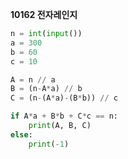 __10162 전자레인지__

```python
n = int(input())
a = 300
b = 60
c = 10

A = n // a
B = (n-A*a) // b
C = (n-(A*a)-(B*b)) // c

if A*a + B*b + C*c == n:
    print(A, B, C)
else:
    print(-1)
```

